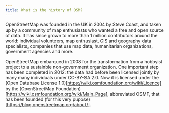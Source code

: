 ```yaml
---
title: What is the history of OSM?
---
```



OpenStreetMap was founded in the UK in 2004 by Steve Coast, and taken up by a community of map enthusiasts who wanted a free and open source of data. It has since grown to more than 1 million contributors around the world: individual volunteers, map enthusiast, GIS and geography data specialists, companies that use map data, humanitarian organizations, government agencies and more.

OpenStreetMap embarqued in 2008 for the transformation from a hobbyist project to a sustainble non-government organization. One important step has been completed in 2012: the data had before been licensed jointly by many many individuals under CC-BY-SA 2.0. Now it is licensed under the (Open Database License 1.0)[https://wiki.osmfoundation.org/wiki/Licence] by the (OpenStreetMap Foundation)[https://wiki.osmfoundation.org/wiki/Main_Page], abbreviated OSMF, that has been founded (for this very pupose)[https://blog.openstreetmap.org/about/].
